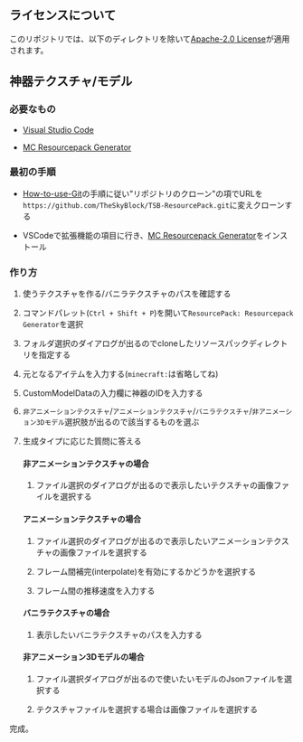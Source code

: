 ## ライセンスについて
このリポジトリでは、以下のディレクトリを除いて[Apache-2.0 License](LICENSE)が適用されます。

## 神器テクスチャ/モデル
### 必要なもの
* [Visual Studio Code](https://azure.microsoft.com/ja-jp/products/visual-studio-code/)

* [MC Resourcepack Generator][]

### 最初の手順
* [How-to-use-Git](https://github.com/TheSkyBlock/TheSkyBlock/wiki/How-to-use-Git)の手順に従い"リポジトリのクローン"の項でURLを`https://github.com/TheSkyBlock/TSB-ResourcePack.git`に変えクローンする

* VSCodeで拡張機能の項目に行き、[MC Resourcepack Generator][]をインストール

### 作り方
1. 使うテクスチャを作る/バニラテクスチャのパスを確認する

1. コマンドパレット(`Ctrl + Shift + P`)を開いて`ResourcePack: Resourcepack Generator`を選択

1. フォルダ選択のダイアログが出るのでcloneしたリソースパックディレクトリを指定する

1. 元となるアイテムを入力する(`minecraft:`は省略してね)

1. CustomModelDataの入力欄に神器のIDを入力する

1. `非アニメーションテクスチャ`/`アニメーションテクスチャ`/`バニラテクスチャ`/`非アニメーション3Dモデル`選択肢が出るので該当するものを選ぶ

1. 生成タイプに応じた質問に答える
    #### 非アニメーションテクスチャの場合
    1. ファイル選択のダイアログが出るので表示したいテクスチャの画像ファイルを選択する

    #### アニメーションテクスチャの場合
    1. ファイル選択のダイアログが出るので表示したいアニメーションテクスチャの画像ファイルを選択する

    1. フレーム間補完(interpolate)を有効にするかどうかを選択する

    1. フレーム間の推移速度を入力する

    #### バニラテクスチャの場合
    1. 表示したいバニラテクスチャのパスを入力する

    #### 非アニメーション3Dモデルの場合
    1. ファイル選択ダイアログが出るので使いたいモデルのJsonファイルを選択する

    1. テクスチャファイルを選択する場合は画像ファイルを選択する

完成。

<!-- Links -->

[MC Resourcepack Generator]: https://github.com/ChenCMD/MC-Resourcepack-Generator
